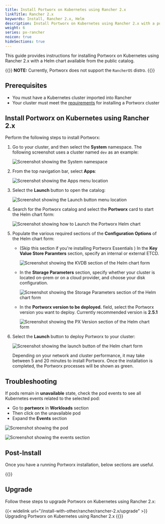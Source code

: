 ```yaml
---
title: Install Portworx on Kubernetes using Rancher 2.x
linkTitle: Rancher 2.x
keywords: Install, Rancher 2.x, Helm
description: Install Portworx on Kubernetes using Rancher 2.x with a public catalog (Helm Chart)
weight: 6
series: px-rancher
noicon: true
hideSections: true
---
```


This guide provides instructions for installing Portworx on Kubernetes using Rancher 2.x with a Helm chart available from the public catalog.

{{<info>}}
**NOTE:** Currently, Portworx does not support the `RancherOS` distro.
{{</info>}}

## Prerequisites

* You must have a Kubernetes cluster imported into Rancher
* Your cluster must meet the [requirements](/start-here-installation/) for installing a Portworx cluster

## Install Portworx on Kubernetes using Rancher 2.x

Perform the following steps to install Portworx:

1. Go to your cluster, and then select the **System** namespace. The following screenshot uses a cluster named `dev` as an example:

    ![Screenshot showing the System namespace](/img/rancherSystemNamespace.png)

2. From the top navigation bar, select **Apps**:

    ![Screenshot showing the Apps menu location](/img/rancherSelectApps.png)

3. Select the **Launch** button to open the catalog:

    ![Screenshot showing the Launch button menu location](/img/rancherSelectLaunch.png)

4. Search for the Portworx catalog and select the **Portworx** card to start the Helm chart form:

    ![Screenshot showing how to Launch the Portworx Helm chart](/img/rancherSearchAndSelectPortworx.png)

5. Populate the various required sections of the **Configuration Options** of the Helm chart form:

     * (Skip this section if you're installing Portworx Essentials ) In the **Key Value Store Paramters** section, specify an internal or external ETCD.

        ![Screenshot showing the KVDB section of the Helm chart form](/img/rancherKvdb.png)

     * In the **Storage Parameters** section, specify whether your cluster is located on-prem or on a cloud provider, and choose your disk configuration.

        ![Screenshot showing the Storage Parameters section of the Helm chart form](/img/rancherStorageParameters.png)
       
     * In the **Portworx version to be deployed.** field, select the Portworx version you want to deploy. Currently recommended version is **2.5.1**
        
        ![Screenshot showing the PX Version section of the Helm chart form](/img/rancherPXVersion.png)


6.  Select the **Launch** button to deploy Portworx to your cluster:

    ![Screenshot showing the launch button of the Helm chart form](/img/rancherHelmLaunch.png)

    Depending on your network and cluster performance, it may take between 5 and 20 minutes to install Portworx. Once the installation is completed, the Portworx processes will be shown as green.
    
## Troubleshooting

If pods remain in **unavailable** state, check the pod events to see all Kubernetes events related to the selected pod:
    
   * Go to **portworx** in **Workloads** section   
   * Then click on the unavailable pod
   * Expand the **Events** section
   
   ![Screenshot showing the pod](/img/rancherPod.png)
   
   ![Screenshot showing the events section](/img/rancherEvent.png)
    
## Post-Install

Once you have a running Portworx installation, below sections are useful.

{{<homelist series2="k8s-postinstall">}}

## Upgrade

Follow these steps to upgrade Portworx on Kubernetes using Rancher 2.x:

{{< widelink url="/install-with-other/rancher/rancher-2.x/upgrade" >}} Upgrading Portworx on Kubernetes using Rancher 2.x
{{</widelink>}}
